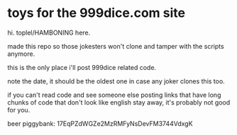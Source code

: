 toys for the 999dice.com site
=============================

hi. toplel/HAMBONING here. 

made this repo so those jokesters won't clone and tamper with the scripts anymore. 

this is the only place i'll post 999dice related code. 

note the date, it should be the oldest one in case any joker clones this too.

if you can't read code and see someone else posting links that have long chunks of code that don't look like english stay away, it's probably not good for you.

beer piggybank: 17EqPZdWGZe2MzRMFyNsDevFM3744VdxgK
